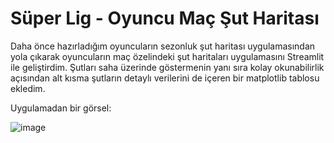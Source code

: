 # Süper Lig - Oyuncu Maç Şut Haritası

Daha önce hazırladığım oyuncuların sezonluk şut haritası uygulamasından yola çıkarak oyuncuların maç özelindeki şut haritaları uygulamasını Streamlit ile geliştirdim. Şutları saha üzerinde göstermenin yanı sıra kolay okunabilirlik açısından alt kısma şutların detaylı verilerini de içeren bir matplotlib tablosu ekledim. 

Uygulamadan bir görsel:

![image](https://github.com/user-attachments/assets/a454dd7e-ead0-4f69-86b9-c7583d7b5063)
